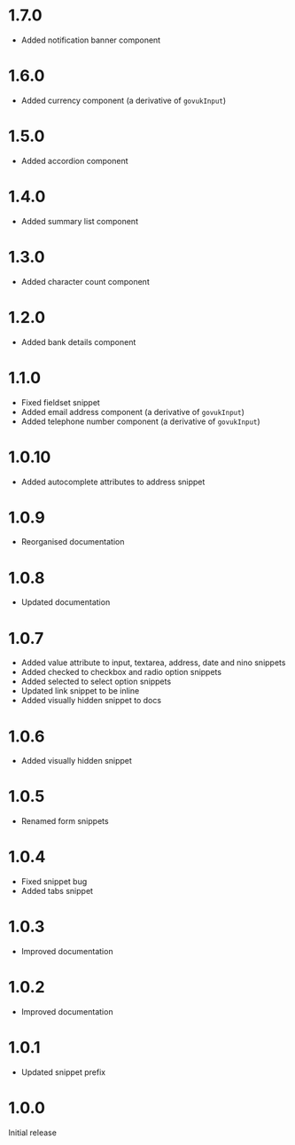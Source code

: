 # 1.7.0

- Added notification banner component

# 1.6.0

- Added currency component (a derivative of `govukInput`)

# 1.5.0

- Added accordion component

# 1.4.0

- Added summary list component

# 1.3.0

- Added character count component

# 1.2.0

- Added bank details component

# 1.1.0

- Fixed fieldset snippet
- Added email address component (a derivative of `govukInput`)
- Added telephone number component (a derivative of `govukInput`)

# 1.0.10

- Added autocomplete attributes to address snippet

# 1.0.9

- Reorganised documentation

# 1.0.8

- Updated documentation

# 1.0.7

- Added value attribute to input, textarea, address, date and nino snippets
- Added checked to checkbox and radio option snippets
- Added selected to select option snippets
- Updated link snippet to be inline
- Added visually hidden snippet to docs

# 1.0.6

- Added visually hidden snippet

# 1.0.5

- Renamed form snippets

# 1.0.4

- Fixed snippet bug
- Added tabs snippet

# 1.0.3

- Improved documentation

# 1.0.2

- Improved documentation

# 1.0.1

- Updated snippet prefix

# 1.0.0

Initial release